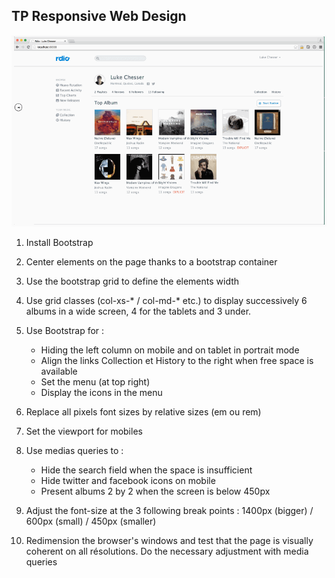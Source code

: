 **TP Responsive Web Design**
----------------------------

![](img/exemple.gif)

1. Install Bootstrap

2. Center  elements on the page thanks to a bootstrap container

3. Use the bootstrap grid to define the elements width

4. Use grid classes (col-xs-* / col-md-* etc.) to display successively 6 albums in a wide screen, 4 for the tablets and 3 under.

5. Use Bootstrap for :
	- Hiding the left column on mobile and on tablet in portrait mode
	- Align the links Collection et History to the right when free space is available
	- Set the menu (at top right)
	- Display the icons in the menu

6. Replace all pixels font sizes by relative sizes (em ou rem)

7. Set the viewport for mobiles

8. Use medias queries to :
	- Hide the search field when the space is insufficient
	- Hide twitter and facebook icons on mobile
	- Present albums 2 by 2 when the screen is below 450px

9. Adjust the font-size at the 3 following break points : 1400px (bigger) / 600px (small) / 450px (smaller)

10. Redimension the browser's windows and test that the page is visually coherent on all résolutions. Do the necessary adjustment with media queries